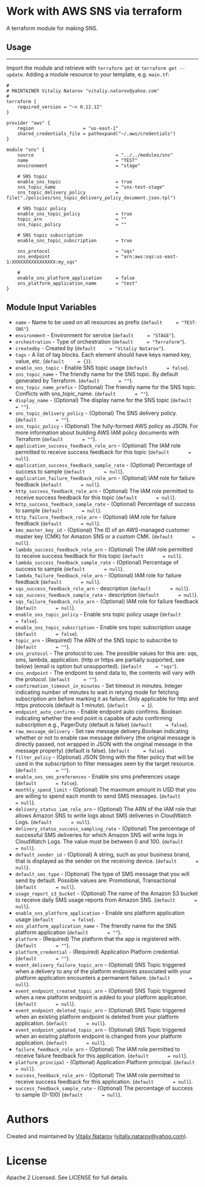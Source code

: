 # Work with AWS SNS via terraform

A terraform module for making SNS.

## Usage
----------------------

Import the module and retrieve with ```terraform get``` or ```terraform get --update```. Adding a module resource to your template, e.g. `main.tf`:

```
#
# MAINTAINER Vitaliy Natarov "vitaliy.natarov@yahoo.com"
#
terraform {
    required_version = "~> 0.12.12"
}

provider "aws" {
    region                  = "us-east-1"
    shared_credentials_file = pathexpand("~/.aws/credentials")
}

module "sns" {
    source                              = "../../modules/sns"
    name                                = "TEST"
    environment                         = "stage"

    # SNS topic
    enable_sns_topic                    = true
    sns_topic_name                      = "sns-test-stage"
    sns_topic_delivery_policy           = file("./policies/sns_topic_delivery_policy_document.json.tpl")

    # SNS topic policy
    enable_sns_topic_policy             = true
    topic_arn                           = ""
    sns_topic_policy                    = ""

    # SNS topic subscription
    enable_sns_topic_subscription       = true

    sns_protocol                        = "sqs"
    sns_endpoint                        = "arn:aws:sqs:us-east-1:XXXXXXXXXXXXXXXX:my_sqs"

    #
    enable_sns_platform_application     = false
    sns_platform_application_name       = "test"
}

```

Module Input Variables
----------------------

- `name` - Name to be used on all resources as prefix (`default     = "TEST-SNS"`).
- `environment` - Environment for service (`default     = "STAGE"`).
- `orchestration` - Type of orchestration (`default     = "Terraform"`).
- `createdby` - Created by (`default     = "Vitaliy Natarov"`).
- `tags` - A list of tag blocks. Each element should have keys named key, value, etc. (`default     = {}`).
- `enable_sns_topic` - Enable SNS topic usage (`default       = false`).
- `sns_topic_name` - The friendly name for the SNS topic. By default generated by Terraform. (`default       = ""`).
- `sns_topic_name_prefix` - (Optional) The friendly name for the SNS topic. Conflicts with sns_topic_name. (`default       = ""`).
- `display_name` - (Optional) The display name for the SNS topic (`default       = ""`).
- `sns_topic_delivery_policy` - (Optional) The SNS delivery policy. (`default       = ""`).
- `sns_topic_policy` - (Optional) The fully-formed AWS policy as JSON. For more information about building AWS IAM policy documents with Terraform (`default       = ""`).
- `application_success_feedback_role_arn` - (Optional) The IAM role permitted to receive success feedback for this topic (`default       = null`).
- `application_success_feedback_sample_rate` - (Optional) Percentage of success to sample (`default       = null`).
- `application_failure_feedback_role_arn` - (Optional) IAM role for failure feedback (`default       = null`).
- `http_success_feedback_role_arn` - (Optional) The IAM role permitted to receive success feedback for this topic (`default       = null`).
- `http_success_feedback_sample_rate` - (Optional) Percentage of success to sample (`default       = null`).
- `http_failure_feedback_role_arn` - (Optional) IAM role for failure feedback (`default       = null`).
- `kms_master_key_id` - (Optional) The ID of an AWS-managed customer master key (CMK) for Amazon SNS or a custom CMK. (`default       = null`).
- `lambda_success_feedback_role_arn` - (Optional) The IAM role permitted to receive success feedback for this topic (`default       = null`).
- `lambda_success_feedback_sample_rate` - (Optional) Percentage of success to sample (`default       = null`).
- `lambda_failure_feedback_role_arn` - (Optional) IAM role for failure feedback (`default       = null`).
- `sqs_success_feedback_role_arn` - description (`default       = null`).
- `sqs_success_feedback_sample_rate` - description (`default       = null`).
- `sqs_failure_feedback_role_arn` - (Optional) IAM role for failure feedback (`default       = null`).
- `enable_sns_topic_policy` - Enable sns topic policy usage (`default       = false`).
- `enable_sns_topic_subscription` - Enable sns topic subscription usage (`default       = false`).
- `topic_arn` - (Required) The ARN of the SNS topic to subscribe to (`default       = ""`).
- `sns_protocol` - The protocol to use. The possible values for this are: sqs, sms, lambda, application. (http or https are partially supported, see below) (email is option but unsupported). (`default     = "sqs"`).
- `sns_endpoint` - The endpoint to send data to, the contents will vary with the protocol. (`default     = ""`).
- `confirmation_timeout_in_minutes` - Set timeout in minutes. Integer indicating number of minutes to wait in retying mode for fetching subscription arn before marking it as failure. Only applicable for http and https protocols (default is 1 minute). (`default     = 1`).
- `endpoint_auto_confirms` - Enable endpoint auto confirms. Boolean indicating whether the end point is capable of auto confirming subscription e.g., PagerDuty (default is false) (`default     = false`).
- `raw_message_delivery` - Set raw message delivery.Boolean indicating whether or not to enable raw message delivery (the original message is directly passed, not wrapped in JSON with the original message in the message property) (default is false). (`default     = false`).
- `filter_policy` - (Optional) JSON String with the filter policy that will be used in the subscription to filter messages seen by the target resource. (`default       = ""`).
- `enable_sns_sms_preferences` - Enable sns sms preferences usage (`default       = false`).
- `monthly_spend_limit` - (Optional) The maximum amount in USD that you are willing to spend each month to send SMS messages. (`default       = null`).
- `delivery_status_iam_role_arn` - (Optional) The ARN of the IAM role that allows Amazon SNS to write logs about SMS deliveries in CloudWatch Logs. (`default       = null`).
- `delivery_status_success_sampling_rate` - (Optional) The percentage of successful SMS deliveries for which Amazon SNS will write logs in CloudWatch Logs. The value must be between 0 and 100. (`default       = null`).
- `default_sender_id` - (Optional) A string, such as your business brand, that is displayed as the sender on the receiving device. (`default       = null`).
- `default_sms_type` - (Optional) The type of SMS message that you will send by default. Possible values are: Promotional, Transactional (`default       = null`).
- `usage_report_s3_bucket` - (Optional) The name of the Amazon S3 bucket to receive daily SMS usage reports from Amazon SNS. (`default       = null`).
- `enable_sns_platform_application` - Enable sns platform application usage (`default       = false`).
- `sns_platform_application_name` - The friendly name for the SNS platform application (`default       = ""`).
- `platform` - (Required) The platform that the app is registered with. (`default       = ""`).
- `platform_credential` - (Required) Application Platform credential.  (`default       = ""`).
- `event_delivery_failure_topic_arn` - (Optional) SNS Topic triggered when a delivery to any of the platform endpoints associated with your platform application encounters a permanent failure. (`default       = null`).
- `event_endpoint_created_topic_arn` - (Optional) SNS Topic triggered when a new platform endpoint is added to your platform application. (`default       = null`).
- `event_endpoint_deleted_topic_arn` - (Optional) SNS Topic triggered when an existing platform endpoint is deleted from your platform application. (`default       = null`).
- `event_endpoint_updated_topic_arn` - (Optional) SNS Topic triggered when an existing platform endpoint is changed from your platform application. (`default       = null`).
- `failure_feedback_role_arn` - (Optional) The IAM role permitted to receive failure feedback for this application. (`default       = null`).
- `platform_principal` - (Optional) Application Platform principal. (`default       = null`).
- `success_feedback_role_arn` - (Optional) The IAM role permitted to receive success feedback for this application. (`default       = null`).
- `success_feedback_sample_rate` - (Optional) The percentage of success to sample (0-100) (`default       = null`).


Authors
=======

Created and maintained by [Vitaliy Natarov](https://github.com/SebastianUA)
(vitaliy.natarov@yahoo.com).

License
=======

Apache 2 Licensed. See LICENSE for full details.

